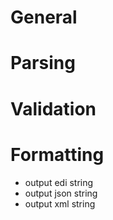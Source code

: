General
=====

Parsing
=====


Validation
=====


Formatting
=====
- output edi string
- output json string
- output xml string